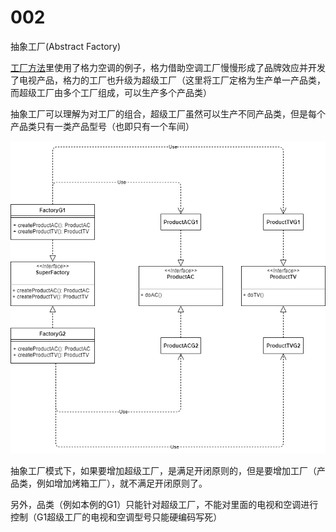 # 002
抽象工厂(Abstract Factory)

[工厂方法](../001)里使用了格力空调的例子，格力借助空调工厂慢慢形成了品牌效应并开发了电视产品，格力的工厂也升级为超级工厂（这里将工厂定格为生产单一产品类，而超级工厂由多个工厂组成，可以生产多个产品类）

抽象工厂可以理解为对工厂的组合，超级工厂虽然可以生产不同产品类，但是每个产品类只有一类产品型号（也即只有一个车间）





![](abstractFactory.drawio.png)







抽象工厂模式下，如果要增加超级工厂，是满足开闭原则的，但是要增加工厂（产品类，例如增加烤箱工厂），就不满足开闭原则了。

另外，品类（例如本例的G1）只能针对超级工厂，不能对里面的电视和空调进行控制（G1超级工厂的电视和空调型号只能硬编码写死）

